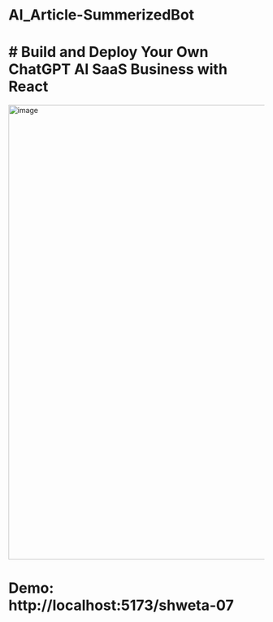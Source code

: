 # AI_Article-SummerizedBot

# # Build and Deploy Your Own ChatGPT AI SaaS Business with React

<img width="895" alt="image" src="https://github.com/Shweta-281/AI_Article-SummerizedBot/assets/144674061/6ec8d03b-e0a3-402a-be65-fc4b07f06292">


# Demo: http://localhost:5173/shweta-07
  
 
